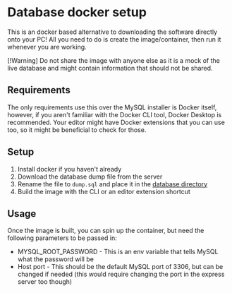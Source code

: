 # Database docker setup

This is an docker based alternative to downloading the software directly onto your PC! All you need to do is create the image/container, then run it whenever you are working.

[!Warning] Do not share the image with anyone else as it is a mock of the live database and might contain information that should not be shared.

## Requirements

The only requirements use this over the MySQL installer is Docker itself, however, if you aren't familiar with the Docker CLI tool, Docker Desktop is recommended. Your editor might have Docker extensions that you can use too, so it might be beneficial to check for those.

## Setup

1. Install docker if you haven't already
2. Download the database dump file from the server
3. Rename the file to `dump.sql` and place it in the [database directory](.)
4. Build the image with the CLI or an editor extension shortcut

## Usage

Once the image is built, you can spin up the container, but need the following parameters to be passed in:

- MYSQL_ROOT_PASSWORD - This is an env variable that tells MySQL what the password will be
- Host port - This should be the default MySQL port of 3306, but can be changed if needed (this would require changing the port in the express server too though)
